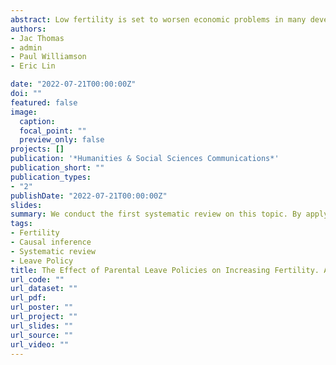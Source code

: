 ```yaml
---
abstract: Low fertility is set to worsen economic problems in many developed countries, and parental leave has emerged as a key pro-natal policy. However, the literature contends that evidence for the effect of parental leave on fertility is mixed. We conduct the first systematic review on this topic. By applying a rigorous search protocol, we identify and review empirical studies that quantify the impact of parental leave policies on fertility. We focus on experimental or quasi-experimental studies that can identify causal effects. We identify 11 papers published between 2009 and 2019, evaluating 23 policy changes across Europe and North America from 1977 to 2009. Results are a mixture of positive, negative, and null impacts on fertility. To explain these apparent inconsistencies, we propose a new conceptual framework which decomposes the total effect of parental leave on fertility into the "current-child"" and "future-child"" effects. We decompose these into effects on women at different birth orders, and specify types of study design to identify each effect. We classify the 23 studies in terms of the type of effect identified, revealing that all the negative or null studies identify the current-child effect, and all the positive studies identify the future-child or total effect. Since the future-child and total effects are more important for promoting aggregate fertility, our findings show that parental leave does in fact increase fertility when benefit increases are generous. Furthermore, our conceptual framework provides a new way of understanding and classifying the effects of pro-natal policies on fertility. Additionally, we propose ways to adapt the ROBINS-I tool for evaluating risk of bias in pro-natal policy studies.
authors:
- Jac Thomas
- admin
- Paul Williamson
- Eric Lin

date: "2022-07-21T00:00:00Z"
doi: ""
featured: false
image:
  caption: 
  focal_point: ""
  preview_only: false
projects: []
publication: '*Humanities & Social Sciences Communications*'
publication_short: ""
publication_types:
- "2"
publishDate: "2022-07-21T00:00:00Z"
slides: 
summary: We conduct the first systematic review on this topic. By applying a rigorous search protocol, we identify and review empirical studies that quantify the impact of parental leave policies on fertility.
tags:
- Fertility
- Causal inference
- Systematic review
- Leave Policy
title: The Effect of Parental Leave Policies on Increasing Fertility. A Systematic Review
url_code: ""
url_dataset: ""
url_pdf: 
url_poster: ""
url_project: ""
url_slides: ""
url_source: ""
url_video: ""
---
```

